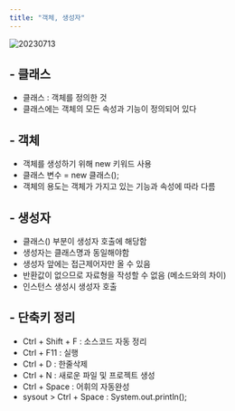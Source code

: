 ```yaml
---
title: "객체, 생성자"
---
```

![20230713](https://github.com/byunggon/byunggon.github.io/assets/51072544/accb169c-1f60-48e4-ae55-693b8d73ae17)

## - 클래스
- 클래스 : 객체를 정의한 것
- 클래스에는 객체의 모든 속성과 기능이 정의되어 있다

## - 객체
- 객체를 생성하기 위해 new 키워드 사용
- 클래스 변수 = new 클래스();
- 객체의 용도는 객체가 가지고 있는 기능과 속성에 따라 다름

## - 생성자
- 클래스() 부분이 생성자 호출에 해당함
- 생성자는 클래스명과 동일해야함
- 생성자 앞에는 접근제어자만 올 수 있음
- 반환값이 없으므로 자료형을 작성할 수 없음 (메소드와의 차이)
- 인스턴스 생성시 생성자 호출

## - 단축키 정리
- Ctrl + Shift + F : 소스코드 자동 정리
- Ctrl + F11 : 실행
- Ctrl + D : 한줄삭제
- Ctrl + N : 새로운 파일 및 프로젝트 생성
- Ctrl + Space : 어휘의 자동완성
- sysout > Ctrl + Space : System.out.println();
